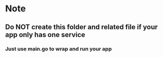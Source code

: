# Note

## Do NOT create this folder and related file if your app only has one service
### Just use main.go to wrap and run your app